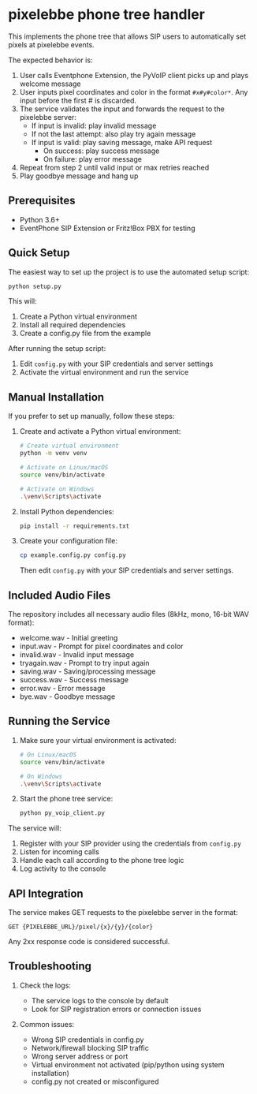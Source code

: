 # pixelebbe phone tree handler

This implements the phone tree that allows SIP users to automatically set pixels at pixelebbe events.

The expected behavior is:

1. User calls Eventphone Extension, the PyVoIP client picks up and plays welcome message
2. User inputs pixel coordinates and color in the format `#x#y#color*`. Any input before the first # is discarded.
3. The service validates the input and forwards the request to the pixelebbe server:
   - If input is invalid: play invalid message
   - If not the last attempt: also play try again message
   - If input is valid: play saving message, make API request
     - On success: play success message
     - On failure: play error message
4. Repeat from step 2 until valid input or max retries reached
5. Play goodbye message and hang up

## Prerequisites

- Python 3.6+
- EventPhone SIP Extension or Fritz!Box PBX for testing

## Quick Setup

The easiest way to set up the project is to use the automated setup script:

```bash
python setup.py
```

This will:

1. Create a Python virtual environment
2. Install all required dependencies
3. Create a config.py file from the example

After running the setup script:

1. Edit `config.py` with your SIP credentials and server settings
2. Activate the virtual environment and run the service

## Manual Installation

If you prefer to set up manually, follow these steps:

1. Create and activate a Python virtual environment:
   ```bash
   # Create virtual environment
   python -m venv venv

   # Activate on Linux/macOS
   source venv/bin/activate

   # Activate on Windows
   .\venv\Scripts\activate
   ```

2. Install Python dependencies:
   ```bash
   pip install -r requirements.txt
   ```

3. Create your configuration file:
   ```bash
   cp example.config.py config.py
   ```
   Then edit `config.py` with your SIP credentials and server settings.

## Included Audio Files

The repository includes all necessary audio files (8kHz, mono, 16-bit WAV format):

- welcome.wav - Initial greeting
- input.wav - Prompt for pixel coordinates and color
- invalid.wav - Invalid input message
- tryagain.wav - Prompt to try input again
- saving.wav - Saving/processing message
- success.wav - Success message
- error.wav - Error message
- bye.wav - Goodbye message

## Running the Service

1. Make sure your virtual environment is activated:
   ```bash
   # On Linux/macOS
   source venv/bin/activate

   # On Windows
   .\venv\Scripts\activate
   ```

2. Start the phone tree service:
   ```bash
   python py_voip_client.py
   ```

The service will:

1. Register with your SIP provider using the credentials from `config.py`
2. Listen for incoming calls
3. Handle each call according to the phone tree logic
4. Log activity to the console

## API Integration

The service makes GET requests to the pixelebbe server in the format:

```http
GET {PIXELEBBE_URL}/pixel/{x}/{y}/{color}
```

Any 2xx response code is considered successful.

## Troubleshooting

1. Check the logs:
   - The service logs to the console by default
   - Look for SIP registration errors or connection issues

2. Common issues:
   - Wrong SIP credentials in config.py
   - Network/firewall blocking SIP traffic
   - Wrong server address or port
   - Virtual environment not activated (pip/python using system installation)
   - config.py not created or misconfigured
